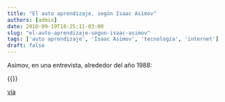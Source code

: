 ```yaml
---
title: "El auto aprendizaje, según Isaac Asimov"
authors: [admin]
date: 2010-09-19T18:25:11-03:00
slug: "el-auto-aprendizaje-segun-isaac-asimov"
tags: ['auto aprendizaje', 'Isaac Asimov', 'tecnología', 'internet']
draft: false
---
```



[](http://www.youtube.com/watch?v=lCcbooSvHxU)Asimov, en una entrevista,
alrededor del año 1988:

{{<youtube lCcbooSvHxU>}}

[vía](http://eduardoe.tumblr.com/post/996707114/maticandia-chulini-isaac-asimov-me-lee-la)
